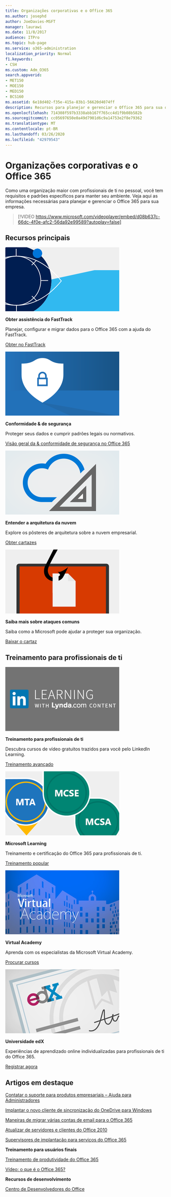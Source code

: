 ```yaml
---
title: Organizações corporativas e o Office 365
ms.author: josephd
author: JoeDavies-MSFT
manager: laurawi
ms.date: 11/8/2017
audience: ITPro
ms.topic: hub-page
ms.service: o365-administration
localization_priority: Normal
f1.keywords:
- CSH
ms.custom: Adm_O365
search.appverid:
- MET150
- MOE150
- MED150
- BCS160
ms.assetid: 6e18d402-f35e-415a-83b1-56620d4074ff
description: Recursos para planejar e gerenciar o Office 365 para sua organização corporativa.
ms.openlocfilehash: 714308f597b3338abb167f765cc4d1f9b08b582b
ms.sourcegitcommit: cc05697650e0a49d7901d6c9a14753e2f8e79362
ms.translationtype: MT
ms.contentlocale: pt-BR
ms.lasthandoff: 03/26/2020
ms.locfileid: "42979543"
---
```

# <a name="enterprise-organizations-and-office-365"></a>Organizações corporativas e o Office 365

Como uma organização maior com profissionais de ti no pessoal, você tem requisitos e padrões específicos para manter seu ambiente. Veja aqui as informações necessárias para planejar e gerenciar o Office 365 para sua empresa.
  

> [!VIDEO https://www.microsoft.com/videoplayer/embed/d08b637c-66dc-4f0e-afc2-56da92e99589?autoplay=false]
  
## <a name="key-resources"></a>Recursos principais

![Símbolo do FastTrack-olho para a concepção](media/263443cf-d8bd-460b-ac46-a08323551f3f.png)
  
 **Obter assistência do FastTrack**
  
Planejar, configurar e migrar dados para o Office 365 com a ajuda do FastTrack.
  
[Obter no FastTrack](https://go.microsoft.com/fwlink/?linkid=238431)
  
![Símbolos de segurança e conformidade](media/f96c2cdf-d151-4f44-bb11-20bb7f366a21.png)
  
 **Conformidade &amp; de segurança**
  
Proteger seus dados e cumprir padrões legais ou normativos.
  
[Visão geral da &amp; conformidade de segurança no Office 365](https://support.office.com/article/dcb83b2c-ac66-4ced-925d-50eb9698a0b2)
  
![Símbolos de nuvem e de arquitetura](media/2850ac8d-4c99-4825-869e-83724c4ef54e.png)
  
 **Entender a arquitetura da nuvem**
  
Explore os pôsteres de arquitetura sobre a nuvem empresarial.
  
[Obter cartazes](https://aka.ms/cloudarch)
  
[![Um gancho de peixe snagging um documento em uma tela (ataque de phishing)](media/dc32a996-623a-400c-9b7a-ed1b89a56948.png)](https://aka.ms/commonattacks)
  
 **Saiba mais sobre ataques comuns**
  
Saiba como a Microsoft pode ajudar a proteger sua organização.
  
[Baixar o cartaz](https://aka.ms/commonattacks)
  
## <a name="training-for-it-pros"></a>Treinamento para profissionais de ti

![Treinamento para profissionais de ti do LinkedIn Learning](media/b951eac7-9d99-42b5-86a3-3058a6445077.png)
  
 **Treinamento para profissionais de ti**
  
Descubra cursos de vídeo gratuitos trazidos para você pelo LinkedIn Learning.
  
[Treinamento avançado](https://support.office.com/article/68cc9b95-0bdc-491e-a81f-ee70b3ec63c5.aspx)
  
![Certificações do Microsoft Learning: MTA, MCSE, MCSA](media/8eab3b6a-5aff-423c-9c57-fd078fdebca8.png)
  
 **Microsoft Learning**
  
Treinamento e certificação do Office 365 para profissionais de ti.
  
[Treinamento popular](https://go.microsoft.com/fwlink/?linkid=826247)
  
![Microsoft Virtual Academy](media/1bced083-acd6-4705-9f22-22009166a5d7.png)
  
 **Virtual Academy**
  
Aprenda com os especialistas da Microsoft Virtual Academy.
  
[Procurar cursos](https://go.microsoft.com/fwlink/?linkid=826248)
  
![certificado universitário edX](media/c52ff863-94fa-4d6e-b91f-f9057956a7b0.png)
  
 **Universidade edX**
  
Experiências de aprendizado online individualizadas para profissionais de ti do Office 365.
  
[Registrar agora](https://go.microsoft.com/fwlink/?linkid=852994)
  
## <a name="featured-articles"></a>Artigos em destaque

[Contatar o suporte para produtos empresariais – Ajuda para Administradores](https://support.office.com/article/32a17ca7-6fa0-4870-8a8d-e25ba4ccfd4b)
  
[Implantar o novo cliente de sincronização do OneDrive para Windows](https://support.office.com/article/3f3a511c-30c6-404a-98bf-76f95c519668)
  
[Maneiras de migrar várias contas de email para o Office 365](https://support.office.com/article/0a4913fe-60fb-498f-9155-a86516418842)
  
[Atualizar de servidores e clientes do Office 2010](upgrade-from-office-2010-servers-and-products.md)
  
[Supervisores de implantação para serviços do Office 365](deployment-advisors-for-office-365.md)
  
 **Treinamento para usuários finais**
  
[Treinamento de produtividade do Office 365](https://support.office.com/article/af07cb6b-980d-4f33-8599-322582767408)
  
[Vídeo: o que é o Office 365?](https://support.office.com/article/847caf12-2589-452c-8aca-1c009797678b)
  
 **Recursos de desenvolvimento**
  
[Centro de Desenvolvedores do Office](https://go.microsoft.com/fwlink/?linkid=615418)
  

